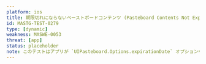 ```yaml
---
platform: ios
title: 期限切れにならないペーストボードコンテンツ (Pasteboard Contents Not Expiring)
id: MASTG-TEST-0279
type: [dynamic]
weakness: MASWE-0053
threat: [app]
status: placeholder
note: このテストはアプリが `UIPasteboard.Options.expirationDate` オプションを指定した `UIPasteboard.setItems(_:options:)` メソッドを使用して、一般的なペーストボードのコンテンツに有効期限を設定するかどうかをチェックします。
---
```

